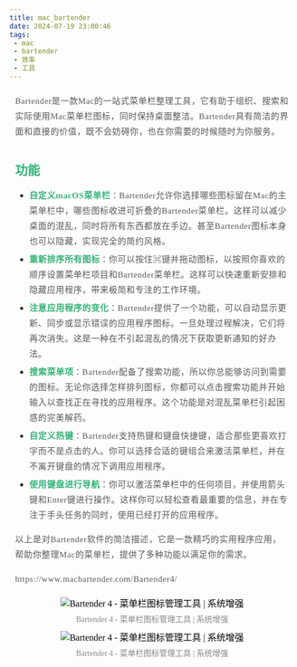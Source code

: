 ```yaml
---
title: mac_bartender
date: 2024-07-19 23:00:46
tags:
 - mac
 - bartender
 - 效率
 - 工具
---
```

<section id="nice" data-tool="mdnice编辑器" data-website="https://www.mdnice.com" style="margin-top: 0px; margin-bottom: 0px; margin-left: 0px; margin-right: 0px; padding-top: 0px; padding-bottom: 0px; padding-left: 10px; padding-right: 10px; background-attachment: scroll; background-clip: border-box; background-color: rgba(0, 0, 0, 0); background-image: none; background-origin: padding-box; background-position-x: left; background-position-y: top; background-repeat: no-repeat; background-size: auto; width: auto; font-family: Optima, 'Microsoft YaHei', PingFangSC-regular, serif; font-size: 16px; color: rgb(0, 0, 0); line-height: 1.5em; word-spacing: 0em; letter-spacing: 0em; word-break: break-word; overflow-wrap: break-word; text-align: left;"><p data-tool="mdnice编辑器" style="color: rgb(89, 89, 89); font-size: 15px; line-height: 1.8em; letter-spacing: 0.04em; text-align: left; text-indent: 0em; margin-top: 0px; margin-bottom: 0px; margin-left: 0px; margin-right: 0px; padding-top: 8px; padding-bottom: 8px; padding-left: 0px; padding-right: 0px;">Bartender是一款Mac的一站式菜单栏整理工具，它有助于组织、搜索和实际使用Mac菜单栏图标，同时保持桌面整洁。Bartender具有简洁的界面和直接的价值，既不会妨碍你，也在你需要的时候随时为你服务。</p>
<h2 data-tool="mdnice编辑器" style="margin-top: 30px; margin-bottom: 15px; margin-left: 0px; margin-right: 0px; padding-top: 0px; padding-bottom: 0px; padding-left: 0px; padding-right: 0px; display: flex;"><span class="prefix" style="display: none;"></span><span class="content" style="font-size: 22px; color: rgb(53, 179, 120); line-height: 1.5em; letter-spacing: 0em; font-weight: bold; display: block;">功能</span><span class="suffix" style="display: none;"></span></h2>
<ul data-tool="mdnice编辑器" style="list-style-type: disc; margin-top: 8px; margin-bottom: 8px; margin-left: 0px; margin-right: 0px; padding-top: 0px; padding-bottom: 0px; padding-left: 25px; padding-right: 0px; color: rgb(0, 0, 0);">
<li><section style="margin-top: 5px; margin-bottom: 5px; color: rgb(89, 89, 89); font-size: 15px; line-height: 1.8em; letter-spacing: 0.04em; text-align: left; font-weight: normal;"><strong style="color: rgb(53, 179, 120); font-weight: bold; background-attachment: scroll; background-clip: border-box; background-color: rgba(0, 0, 0, 0); background-image: none; background-origin: padding-box; background-position-x: left; background-position-y: top; background-repeat: no-repeat; background-size: auto; width: auto; height: auto; margin-top: 0px; margin-bottom: 0px; margin-left: 0px; margin-right: 0px; padding-top: 0px; padding-bottom: 0px; padding-left: 0px; padding-right: 0px; border-top-style: none; border-bottom-style: none; border-left-style: none; border-right-style: none; border-top-width: 3px; border-bottom-width: 3px; border-left-width: 3px; border-right-width: 3px; border-top-color: rgba(0, 0, 0, 0.4); border-bottom-color: rgba(0, 0, 0, 0.4); border-left-color: rgba(0, 0, 0, 0.4); border-right-color: rgba(0, 0, 0, 0.4); border-top-left-radius: 0px; border-top-right-radius: 0px; border-bottom-right-radius: 0px; border-bottom-left-radius: 0px;">自定义macOS菜单栏</strong>：Bartender允许你选择哪些图标留在Mac的主菜单栏中，哪些图标收进可折叠的Bartender菜单栏。这样可以减少桌面的混乱，同时将所有东西都放在手边。甚至Bartender图标本身也可以隐藏，实现完全的简约风格。</section></li><li><section style="margin-top: 5px; margin-bottom: 5px; color: rgb(89, 89, 89); font-size: 15px; line-height: 1.8em; letter-spacing: 0.04em; text-align: left; font-weight: normal;"><strong style="color: rgb(53, 179, 120); font-weight: bold; background-attachment: scroll; background-clip: border-box; background-color: rgba(0, 0, 0, 0); background-image: none; background-origin: padding-box; background-position-x: left; background-position-y: top; background-repeat: no-repeat; background-size: auto; width: auto; height: auto; margin-top: 0px; margin-bottom: 0px; margin-left: 0px; margin-right: 0px; padding-top: 0px; padding-bottom: 0px; padding-left: 0px; padding-right: 0px; border-top-style: none; border-bottom-style: none; border-left-style: none; border-right-style: none; border-top-width: 3px; border-bottom-width: 3px; border-left-width: 3px; border-right-width: 3px; border-top-color: rgba(0, 0, 0, 0.4); border-bottom-color: rgba(0, 0, 0, 0.4); border-left-color: rgba(0, 0, 0, 0.4); border-right-color: rgba(0, 0, 0, 0.4); border-top-left-radius: 0px; border-top-right-radius: 0px; border-bottom-right-radius: 0px; border-bottom-left-radius: 0px;">重新排序所有图标</strong>：你可以按住⌘键并拖动图标，以按照你喜欢的顺序设置菜单栏项目和Bartender菜单栏。这样可以快速重新安排和隐藏应用程序，带来极简和专注的工作环境。</section></li><li><section style="margin-top: 5px; margin-bottom: 5px; color: rgb(89, 89, 89); font-size: 15px; line-height: 1.8em; letter-spacing: 0.04em; text-align: left; font-weight: normal;"><strong style="color: rgb(53, 179, 120); font-weight: bold; background-attachment: scroll; background-clip: border-box; background-color: rgba(0, 0, 0, 0); background-image: none; background-origin: padding-box; background-position-x: left; background-position-y: top; background-repeat: no-repeat; background-size: auto; width: auto; height: auto; margin-top: 0px; margin-bottom: 0px; margin-left: 0px; margin-right: 0px; padding-top: 0px; padding-bottom: 0px; padding-left: 0px; padding-right: 0px; border-top-style: none; border-bottom-style: none; border-left-style: none; border-right-style: none; border-top-width: 3px; border-bottom-width: 3px; border-left-width: 3px; border-right-width: 3px; border-top-color: rgba(0, 0, 0, 0.4); border-bottom-color: rgba(0, 0, 0, 0.4); border-left-color: rgba(0, 0, 0, 0.4); border-right-color: rgba(0, 0, 0, 0.4); border-top-left-radius: 0px; border-top-right-radius: 0px; border-bottom-right-radius: 0px; border-bottom-left-radius: 0px;">注意应用程序的变化</strong>：Bartender提供了一个功能，可以自动显示更新、同步或显示错误的应用程序图标。一旦处理过程解决，它们将再次消失。这是一种在不引起混乱的情况下获取更新通知的好办法。</section></li><li><section style="margin-top: 5px; margin-bottom: 5px; color: rgb(89, 89, 89); font-size: 15px; line-height: 1.8em; letter-spacing: 0.04em; text-align: left; font-weight: normal;"><strong style="color: rgb(53, 179, 120); font-weight: bold; background-attachment: scroll; background-clip: border-box; background-color: rgba(0, 0, 0, 0); background-image: none; background-origin: padding-box; background-position-x: left; background-position-y: top; background-repeat: no-repeat; background-size: auto; width: auto; height: auto; margin-top: 0px; margin-bottom: 0px; margin-left: 0px; margin-right: 0px; padding-top: 0px; padding-bottom: 0px; padding-left: 0px; padding-right: 0px; border-top-style: none; border-bottom-style: none; border-left-style: none; border-right-style: none; border-top-width: 3px; border-bottom-width: 3px; border-left-width: 3px; border-right-width: 3px; border-top-color: rgba(0, 0, 0, 0.4); border-bottom-color: rgba(0, 0, 0, 0.4); border-left-color: rgba(0, 0, 0, 0.4); border-right-color: rgba(0, 0, 0, 0.4); border-top-left-radius: 0px; border-top-right-radius: 0px; border-bottom-right-radius: 0px; border-bottom-left-radius: 0px;">搜索菜单项</strong>：Bartender配备了搜索功能，所以你总能够访问到需要的图标。无论你选择怎样排列图标，你都可以点击搜索功能并开始输入以查找正在寻找的应用程序。这个功能是对混乱菜单栏引起困惑的完美解药。</section></li><li><section style="margin-top: 5px; margin-bottom: 5px; color: rgb(89, 89, 89); font-size: 15px; line-height: 1.8em; letter-spacing: 0.04em; text-align: left; font-weight: normal;"><strong style="color: rgb(53, 179, 120); font-weight: bold; background-attachment: scroll; background-clip: border-box; background-color: rgba(0, 0, 0, 0); background-image: none; background-origin: padding-box; background-position-x: left; background-position-y: top; background-repeat: no-repeat; background-size: auto; width: auto; height: auto; margin-top: 0px; margin-bottom: 0px; margin-left: 0px; margin-right: 0px; padding-top: 0px; padding-bottom: 0px; padding-left: 0px; padding-right: 0px; border-top-style: none; border-bottom-style: none; border-left-style: none; border-right-style: none; border-top-width: 3px; border-bottom-width: 3px; border-left-width: 3px; border-right-width: 3px; border-top-color: rgba(0, 0, 0, 0.4); border-bottom-color: rgba(0, 0, 0, 0.4); border-left-color: rgba(0, 0, 0, 0.4); border-right-color: rgba(0, 0, 0, 0.4); border-top-left-radius: 0px; border-top-right-radius: 0px; border-bottom-right-radius: 0px; border-bottom-left-radius: 0px;">自定义热键</strong>：Bartender支持热键和键盘快捷键，适合那些更喜欢打字而不是点击的人。你可以选择合适的键组合来激活菜单栏，并在不离开键盘的情况下调用应用程序。</section></li><li><section style="margin-top: 5px; margin-bottom: 5px; color: rgb(89, 89, 89); font-size: 15px; line-height: 1.8em; letter-spacing: 0.04em; text-align: left; font-weight: normal;"><strong style="color: rgb(53, 179, 120); font-weight: bold; background-attachment: scroll; background-clip: border-box; background-color: rgba(0, 0, 0, 0); background-image: none; background-origin: padding-box; background-position-x: left; background-position-y: top; background-repeat: no-repeat; background-size: auto; width: auto; height: auto; margin-top: 0px; margin-bottom: 0px; margin-left: 0px; margin-right: 0px; padding-top: 0px; padding-bottom: 0px; padding-left: 0px; padding-right: 0px; border-top-style: none; border-bottom-style: none; border-left-style: none; border-right-style: none; border-top-width: 3px; border-bottom-width: 3px; border-left-width: 3px; border-right-width: 3px; border-top-color: rgba(0, 0, 0, 0.4); border-bottom-color: rgba(0, 0, 0, 0.4); border-left-color: rgba(0, 0, 0, 0.4); border-right-color: rgba(0, 0, 0, 0.4); border-top-left-radius: 0px; border-top-right-radius: 0px; border-bottom-right-radius: 0px; border-bottom-left-radius: 0px;">使用键盘进行导航</strong>：你可以激活菜单栏中的任何项目，并使用箭头键和Enter键进行操作。这样你可以轻松查看最重要的信息，并在专注于手头任务的同时，使用已经打开的应用程序。</section></li></ul>
<p data-tool="mdnice编辑器" style="color: rgb(89, 89, 89); font-size: 15px; line-height: 1.8em; letter-spacing: 0.04em; text-align: left; text-indent: 0em; margin-top: 0px; margin-bottom: 0px; margin-left: 0px; margin-right: 0px; padding-top: 8px; padding-bottom: 8px; padding-left: 0px; padding-right: 0px;">以上是对Bartender软件的简洁描述，它是一款精巧的实用程序应用，帮助你整理Mac的菜单栏，提供了多种功能以满足你的需求。</p>
<p data-tool="mdnice编辑器" style="color: rgb(89, 89, 89); font-size: 15px; line-height: 1.8em; letter-spacing: 0.04em; text-align: left; text-indent: 0em; margin-top: 0px; margin-bottom: 0px; margin-left: 0px; margin-right: 0px; padding-top: 8px; padding-bottom: 8px; padding-left: 0px; padding-right: 0px;">https://www.macbartender.com/Bartender4/</p>
<figure data-tool="mdnice编辑器" style="margin-top: 10px; margin-bottom: 10px; margin-left: 0px; margin-right: 0px; padding-top: 0px; padding-bottom: 0px; padding-left: 0px; padding-right: 0px; display: flex; flex-direction: column; justify-content: center; align-items: center;"><img src="https://s2.loli.net/2024/07/19/cN3BHvy1VhYbLsk.gif" alt="Bartender 4 - 菜单栏图标管理工具 | 系统增强" style="display: block; margin-top: 0px; margin-right: auto; margin-bottom: 0px; margin-left: auto; max-width: 100%; border-top-style: none; border-bottom-style: none; border-left-style: none; border-right-style: none; border-top-width: 3px; border-bottom-width: 3px; border-left-width: 3px; border-right-width: 3px; border-top-color: rgba(0, 0, 0, 0.4); border-bottom-color: rgba(0, 0, 0, 0.4); border-left-color: rgba(0, 0, 0, 0.4); border-right-color: rgba(0, 0, 0, 0.4); border-top-left-radius: 0px; border-top-right-radius: 0px; border-bottom-right-radius: 0px; border-bottom-left-radius: 0px; object-fit: fill; box-shadow: rgba(0, 0, 0, 0) 0px 0px 0px 0px;"><figcaption style="color: rgb(136, 136, 136); font-size: 14px; line-height: 1.5em; letter-spacing: 0em; text-align: center; font-weight: normal; margin-top: 5px; margin-bottom: 0px; margin-left: 0px; margin-right: 0px; padding-top: 0px; padding-bottom: 0px; padding-left: 0px; padding-right: 0px;">Bartender 4 - 菜单栏图标管理工具 | 系统增强</figcaption></figure>
<figure data-tool="mdnice编辑器" style="margin-top: 10px; margin-bottom: 10px; margin-left: 0px; margin-right: 0px; padding-top: 0px; padding-bottom: 0px; padding-left: 0px; padding-right: 0px; display: flex; flex-direction: column; justify-content: center; align-items: center;"><img src="https://s2.loli.net/2024/07/19/CQKrfz46pID5kYL.png" alt="Bartender 4 - 菜单栏图标管理工具 | 系统增强" style="display: block; margin-top: 0px; margin-right: auto; margin-bottom: 0px; margin-left: auto; max-width: 100%; border-top-style: none; border-bottom-style: none; border-left-style: none; border-right-style: none; border-top-width: 3px; border-bottom-width: 3px; border-left-width: 3px; border-right-width: 3px; border-top-color: rgba(0, 0, 0, 0.4); border-bottom-color: rgba(0, 0, 0, 0.4); border-left-color: rgba(0, 0, 0, 0.4); border-right-color: rgba(0, 0, 0, 0.4); border-top-left-radius: 0px; border-top-right-radius: 0px; border-bottom-right-radius: 0px; border-bottom-left-radius: 0px; object-fit: fill; box-shadow: rgba(0, 0, 0, 0) 0px 0px 0px 0px;"><figcaption style="color: rgb(136, 136, 136); font-size: 14px; line-height: 1.5em; letter-spacing: 0em; text-align: center; font-weight: normal; margin-top: 5px; margin-bottom: 0px; margin-left: 0px; margin-right: 0px; padding-top: 0px; padding-bottom: 0px; padding-left: 0px; padding-right: 0px;">Bartender 4 - 菜单栏图标管理工具 | 系统增强</figcaption></figure>
</section>
